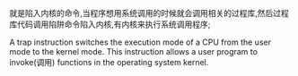 就是陷入内核的命令,当程序想用系统调用的时候就会调用相关的过程库,然后过程库代码调用陷阱命令陷入内核,有内核来执行系统调用程序;







A trap instruction switches the execution mode of a CPU from the user mode
to the kernel mode. This instruction allows a user program to invoke(调用) functions
in the operating system kernel.

